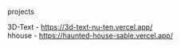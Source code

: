 projects

3D-Text - https://3d-text-nu-ten.vercel.app/ \
hhouse - https://haunted-house-sable.vercel.app/
